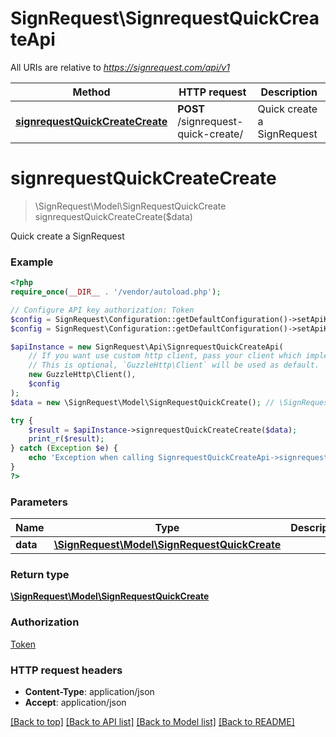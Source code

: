 # SignRequest\SignrequestQuickCreateApi

All URIs are relative to *https://signrequest.com/api/v1*

Method | HTTP request | Description
------------- | ------------- | -------------
[**signrequestQuickCreateCreate**](SignrequestQuickCreateApi.md#signrequestQuickCreateCreate) | **POST** /signrequest-quick-create/ | Quick create a SignRequest


# **signrequestQuickCreateCreate**
> \SignRequest\Model\SignRequestQuickCreate signrequestQuickCreateCreate($data)

Quick create a SignRequest



### Example
```php
<?php
require_once(__DIR__ . '/vendor/autoload.php');

// Configure API key authorization: Token
$config = SignRequest\Configuration::getDefaultConfiguration()->setApiKey('Authorization', 'YOUR_API_KEY');
$config = SignRequest\Configuration::getDefaultConfiguration()->setApiKeyPrefix('Authorization', 'Token');

$apiInstance = new SignRequest\Api\SignrequestQuickCreateApi(
    // If you want use custom http client, pass your client which implements `GuzzleHttp\ClientInterface`.
    // This is optional, `GuzzleHttp\Client` will be used as default.
    new GuzzleHttp\Client(),
    $config
);
$data = new \SignRequest\Model\SignRequestQuickCreate(); // \SignRequest\Model\SignRequestQuickCreate | 

try {
    $result = $apiInstance->signrequestQuickCreateCreate($data);
    print_r($result);
} catch (Exception $e) {
    echo 'Exception when calling SignrequestQuickCreateApi->signrequestQuickCreateCreate: ', $e->getMessage(), PHP_EOL;
}
?>
```

### Parameters

Name | Type | Description  | Notes
------------- | ------------- | ------------- | -------------
 **data** | [**\SignRequest\Model\SignRequestQuickCreate**](../Model/SignRequestQuickCreate.md)|  |

### Return type

[**\SignRequest\Model\SignRequestQuickCreate**](../Model/SignRequestQuickCreate.md)

### Authorization

[Token](../../README.md#Token)

### HTTP request headers

 - **Content-Type**: application/json
 - **Accept**: application/json

[[Back to top]](#) [[Back to API list]](../../README.md#documentation-for-api-endpoints) [[Back to Model list]](../../README.md#documentation-for-models) [[Back to README]](../../README.md)

